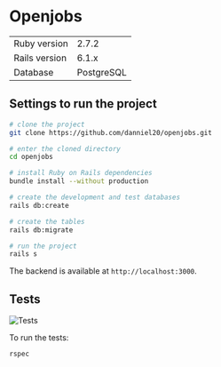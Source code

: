 # Openjobs

<table>
  <tr>
    <td>Ruby version</td>
    <td>
      2.7.2
    </td>
  </tr>
  <tr>
    <td>Rails version</td>
    <td>
      6.1.x
    </td>
  </tr>
  <tr>
    <td>Database</td>
    <td>
      PostgreSQL
    </td>
  </tr>
</table>

## Settings to run the project

```bash
# clone the project
git clone https://github.com/danniel20/openjobs.git

# enter the cloned directory
cd openjobs

# install Ruby on Rails dependencies
bundle install --without production

# create the development and test databases
rails db:create

# create the tables
rails db:migrate

# run the project
rails s
```

The backend is available at `http://localhost:3000`.

## Tests

![Tests](https://github.com/danniel20/openjobs/actions/workflows/ci.yml/badge.svg)

To run the tests:

```bash
rspec
```
